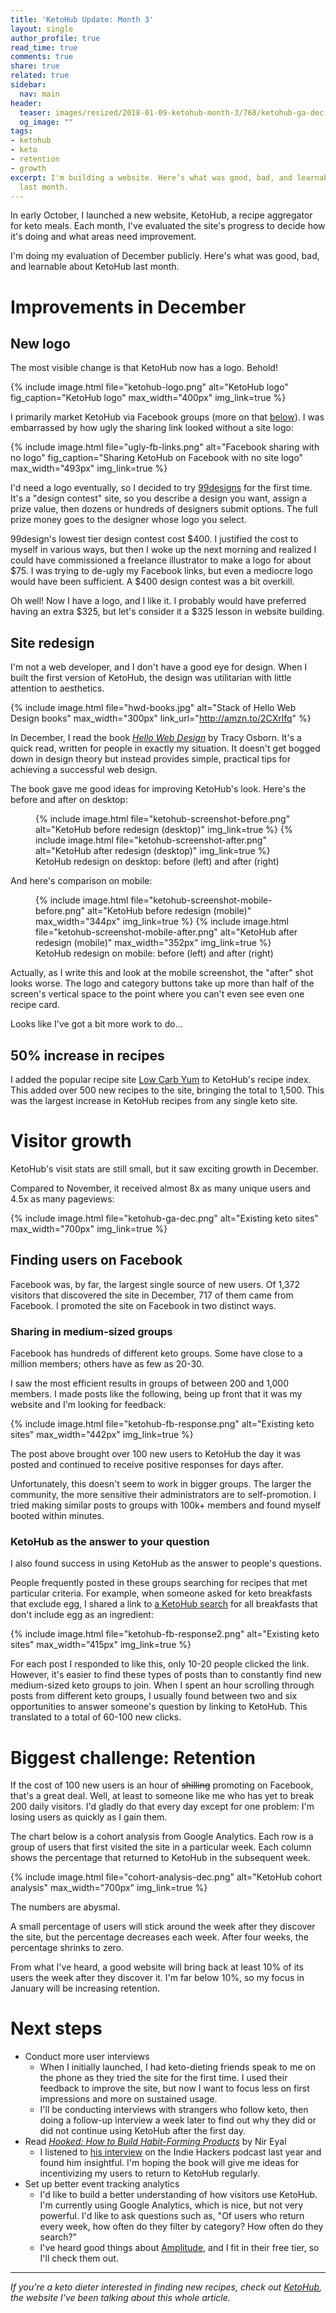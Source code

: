 ```yaml
---
title: 'KetoHub Update: Month 3'
layout: single
author_profile: true
read_time: true
comments: true
share: true
related: true
sidebar:
  nav: main
header:
  teaser: images/resized/2018-01-09-ketohub-month-3/768/ketohub-ga-dec.png
  og_image: ""
tags:
- ketohub
- keto
- retention
- growth
excerpt: I'm building a website. Here’s what was good, bad, and learnable about it
  last month.
---
```


In early October, I launched a new website, KetoHub, a recipe aggregator for keto meals. Each month, I've evaluated the site's progress to decide how it's doing and what areas need improvement.

I'm doing my evaluation of December publicly. Here's what was good, bad, and learnable about KetoHub last month.

# Improvements in December

## New logo

The most visible change is that KetoHub now has a logo. Behold!

{% include image.html file="ketohub-logo.png" alt="KetoHub logo" fig_caption="KetoHub logo" max_width="400px" img_link=true %}

I primarily market KetoHub via Facebook groups (more on that [below](#finding-users-on-facebook)). I was embarrassed by how ugly the sharing link looked without a site logo:

{% include image.html file="ugly-fb-links.png" alt="Facebook sharing with no logo" fig_caption="Sharing KetoHub on Facebook with no site logo" max_width="493px" img_link=true %}

I'd need a logo eventually, so I decided to try [99designs](https://ninetyninedesigns.7eer.net/c/1189252/185967/3172) for the first time. It's a "design contest" site, so you describe a design you want, assign a prize value, then dozens or hundreds of designers submit options. The full prize money goes to the designer whose logo you select.

99design's lowest tier design contest cost $400. I justified the cost to myself in various ways, but then I woke up the next morning and realized I could have commissioned a freelance illustrator to make a logo for about $75. I was trying to de-ugly my Facebook links, but even a mediocre logo would have been sufficient. A $400 design contest was a bit overkill.

Oh well! Now I have a logo, and I like it. I probably would have preferred having an extra $325, but let's consider it a $325 lesson in website building.

## Site redesign

I'm not a web developer, and I don't have a good eye for design. When I built the first version of KetoHub, the design was utilitarian with little attention to aesthetics.

{% include image.html file="hwd-books.jpg" alt="Stack of Hello Web Design books" max_width="300px" link_url="http://amzn.to/2CXrlfq" %}

In December, I read the book [*Hello Web Design*](http://amzn.to/2CXrlfq) by Tracy Osborn. It's a quick read, written for people in exactly my situation. It doesn't get bogged down in design theory but instead provides simple, practical tips for achieving a successful web design.

The book gave me good ideas for improving KetoHub's look. Here's the before and after on desktop:

<figure class="half">
  {% include image.html file="ketohub-screenshot-before.png" alt="KetoHub before redesign (desktop)" img_link=true %}
  {% include image.html file="ketohub-screenshot-after.png" alt="KetoHub after redesign (desktop)" img_link=true %}
  <figcaption>KetoHub redesign on desktop: before (left) and after (right)</figcaption>
</figure>

And here's comparison on mobile:

<figure class="half">
  {% include image.html file="ketohub-screenshot-mobile-before.png" alt="KetoHub before redesign (mobile)" max_width="344px" img_link=true %}
  {% include image.html file="ketohub-screenshot-mobile-after.png" alt="KetoHub after redesign (mobile)" max_width="352px" img_link=true %}
  <figcaption>KetoHub redesign on mobile: before (left) and after (right)</figcaption>
</figure>

Actually, as I write this and look at the mobile screenshot, the "after" shot looks worse. The logo and category buttons take up more than half of the screen's vertical space to the point where you can't even see even one recipe card.

Looks like I've got a bit more work to do...

## 50% increase in recipes

I added the popular recipe site [Low Carb Yum]( https://lowcarbyum.com/) to KetoHub's recipe index. This added over 500 new recipes to the site, bringing the total to 1,500. This was the largest increase in KetoHub recipes from any single keto site.

# Visitor growth

KetoHub's visit stats are still small, but it saw exciting growth in December.

Compared to November, it received almost 8x as many unique users and 4.5x as many pageviews:

{% include image.html file="ketohub-ga-dec.png" alt="Existing keto sites" max_width="700px" img_link=true %}

## Finding users on Facebook

Facebook was, by far, the largest single source of new users. Of 1,372 visitors that discovered the site in December, 717 of them came from Facebook. I promoted the site on Facebook in two distinct ways.

### Sharing in medium-sized groups

Facebook has hundreds of different keto groups. Some have close to a million members; others have as few as 20-30.

I saw the most efficient results in groups of between 200 and 1,000 members. I made posts like the following, being up front that it was my website and I'm looking for feedback:

{% include image.html file="ketohub-fb-response.png" alt="Existing keto sites" max_width="442px" img_link=true %}

The post above brought over 100 new users to KetoHub the day it was posted and continued to receive positive responses for days after.

Unfortunately, this doesn't seem to work in bigger groups. The larger the community, the more sensitive their administrators are to self-promotion. I tried making similar posts to groups with 100k+ members and found myself booted within minutes.

### KetoHub as the answer to your question

I also found success in using KetoHub as the answer to people's questions.

People frequently posted in these groups searching for recipes that met particular criteria. For example, when someone asked for keto breakfasts that exclude egg, I shared a link to [a KetoHub search](https://ketohub.io/?category=breakfast&q=-egg) for all breakfasts that don't include egg as an ingredient:

{% include image.html file="ketohub-fb-response2.png" alt="Existing keto sites" max_width="415px" img_link=true %}

For each post I responded to like this, only 10-20 people clicked the link. However, it's easier to find these types of posts than to constantly find new medium-sized keto groups to join. When I spent an hour scrolling through posts from different keto groups, I usually found between two and six opportunities to answer someone's question by linking to KetoHub. This translated to a total of 60-100 new clicks.

# Biggest challenge: Retention

If the cost of 100 new users is an hour of ~~shilling~~ promoting on Facebook, that's a great deal. Well, at least to someone like me who has yet to break 200 daily visitors. I'd gladly do that every day except for one problem: I'm losing users as quickly as I gain them.

The chart below is a cohort analysis from Google Analytics. Each row is a group of users that first visited the site in a particular week. Each column  shows the percentage that returned to KetoHub in the subsequent week.

{% include image.html file="cohort-analysis-dec.png" alt="KetoHub cohort analysis" max_width="700px" img_link=true %}

The numbers are abysmal.

A small percentage of users will stick around the week after they discover the site, but the percentage decreases each week. After four weeks, the percentage shrinks to zero.

From what I've heard, a good website will bring back at least 10% of its users the week after they discover it. I'm far below 10%, so my focus in January will be increasing retention.

# Next steps

* Conduct more user interviews
  * When I initially launched, I had keto-dieting friends speak to me on the phone as they tried the site for the first time. I used their feedback to improve the site, but now I want to focus less on first impressions and more on sustained usage.
  * I'll be conducting interviews with strangers who follow keto, then doing a follow-up interview a week later to find out why they did or did not continue using KetoHub after the first day.
* Read [*Hooked: How to Build Habit-Forming Products*](http://amzn.to/2EZLzFZ) by Nir Eyal
  * I listened to [his interview](https://www.indiehackers.com/podcast/023-nir-eyal-of-hooked) on the Indie Hackers podcast last year and found him insightful. I'm hoping the book will give me ideas for incentivizing my users to return to KetoHub regularly.
* Set up better event tracking analytics
  * I'd like to build a better understanding of how visitors use KetoHub. I'm currently using Google Analytics, which is nice, but not very powerful. I'd like to ask questions such as, "Of users who return every week, how often do they filter by category? How often do they search?"
  * I've heard good things about [Amplitude](https://amplitude.com/), and I fit in their free tier, so I'll check them out.

---
*If you're a keto dieter interested in finding new recipes, check out [KetoHub](https://ketohub.io), the website I've been talking about this whole article.*
